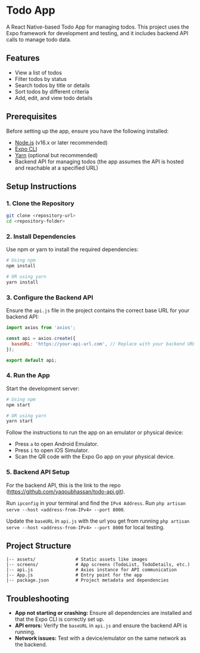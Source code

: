 # Todo App

A React Native-based Todo App for managing todos. This project uses the Expo framework for development and testing, and it includes backend API calls to manage todo data.

## Features

- View a list of todos
- Filter todos by status
- Search todos by title or details
- Sort todos by different criteria
- Add, edit, and view todo details

## Prerequisites

Before setting up the app, ensure you have the following installed:

- [Node.js](https://nodejs.org/) (v16.x or later recommended)
- [Expo CLI](https://docs.expo.dev/get-started/installation/)
- [Yarn](https://classic.yarnpkg.com/en/docs/install/) (optional but recommended)
- Backend API for managing todos (the app assumes the API is hosted and reachable at a specified URL)

## Setup Instructions

### 1. Clone the Repository

```bash
git clone <repository-url>
cd <repository-folder>
```

### 2. Install Dependencies

Use npm or yarn to install the required dependencies:

```bash
# Using npm
npm install

# OR using yarn
yarn install
```

### 3. Configure the Backend API

Ensure the `api.js` file in the project contains the correct base URL for your backend API:

```javascript
import axios from 'axios';

const api = axios.create({
  baseURL: 'https://your-api-url.com', // Replace with your backend URL
});

export default api;
```

### 4. Run the App

Start the development server:

```bash
# Using npm
npm start

# OR using yarn
yarn start
```

Follow the instructions to run the app on an emulator or physical device:

- Press `a` to open Android Emulator.
- Press `i` to open iOS Simulator.
- Scan the QR code with the Expo Go app on your physical device.

### 5. Backend API Setup

For the backend API, this is the link to the repo (https://github.com/yaqoubhassan/todo-api.git).

Run `ipconfig` in your terminal and find the `IPv4 Address`. Run `php artisan serve --host <address-from-IPv4> --port 8000`.

Update the `baseURL` in `api.js` with the url you get from running `php artisan serve --host <address-from-IPv4> --port 8000` for local testing.

## Project Structure

```
|-- assets/               # Static assets like images
|-- screens/              # App screens (TodoList, TodoDetails, etc.)
|-- api.js                # Axios instance for API communication
|-- App.js                # Entry point for the app
|-- package.json          # Project metadata and dependencies
```

## Troubleshooting

- **App not starting or crashing:** Ensure all dependencies are installed and that the Expo CLI is correctly set up.
- **API errors:** Verify the `baseURL` in `api.js` and ensure the backend API is running.
- **Network issues:** Test with a device/emulator on the same network as the backend.
